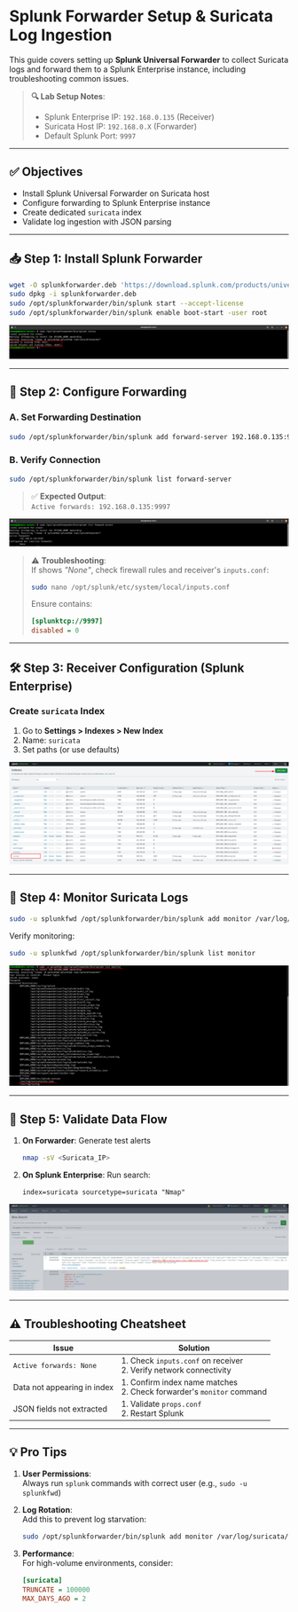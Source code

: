 # Splunk Forwarder Setup & Suricata Log Ingestion

This guide covers setting up **Splunk Universal Forwarder** to collect Suricata logs and forward them to a Splunk Enterprise instance, including troubleshooting common issues.

> **🔍 Lab Setup Notes**:  
> - Splunk Enterprise IP: `192.168.0.135` (Receiver)  
> - Suricata Host IP: `192.168.0.X` (Forwarder)  
> - Default Splunk Port: `9997`

---

## ✅ Objectives

* Install Splunk Universal Forwarder on Suricata host
* Configure forwarding to Splunk Enterprise instance
* Create dedicated `suricata` index
* Validate log ingestion with JSON parsing

---

## 📥 Step 1: Install Splunk Forwarder

```bash
wget -O splunkforwarder.deb 'https://download.splunk.com/products/universalforwarder/releases/9.2.1/linux/splunkforwarder-9.2.1-dd0128b1f8cd-linux-2.6-amd64.deb'
sudo dpkg -i splunkforwarder.deb
sudo /opt/splunkforwarder/bin/splunk start --accept-license
sudo /opt/splunkforwarder/bin/splunk enable boot-start -user root
```

![splunkfwd_install](./ScreenShots/Part_03/splunkfwd_install.png) 

---

## 🔄 Step 2: Configure Forwarding

### A. Set Forwarding Destination
```bash
sudo /opt/splunkforwarder/bin/splunk add forward-server 192.168.0.135:9997
```

### B. Verify Connection
```bash
sudo /opt/splunkforwarder/bin/splunk list forward-server
```
> ✅ **Expected Output**:  
> `Active forwards: 192.168.0.135:9997`

![forward_server](./ScreenShots/Part_03/forward_server.png) 

> ⚠️ **Troubleshooting**:  
> If shows *"None"*, check firewall rules and receiver's `inputs.conf`:
> ```bash
> sudo nano /opt/splunk/etc/system/local/inputs.conf
> ```
> Ensure contains:
> ```ini
> [splunktcp://9997]
> disabled = 0
> ```
---

## 🛠️ Step 3: Receiver Configuration (Splunk Enterprise)

### Create `suricata` Index
1. Go to **Settings > Indexes > New Index**
2. Name: `suricata`
3. Set paths (or use defaults)

![index_creation](./ScreenShots/Part_03/index_creation.png) 

---

## 📂 Step 4: Monitor Suricata Logs

```bash
sudo -u splunkfwd /opt/splunkforwarder/bin/splunk add monitor /var/log/suricata/eve.json -index suricata -sourcetype suricata
```

Verify monitoring:
```bash
sudo -u splunkfwd /opt/splunkforwarder/bin/splunk list monitor
```

![list_monitor](./ScreenShots/Part_03/list_monitor.png) 

---

## 🧪 Step 5: Validate Data Flow

1. **On Forwarder**: Generate test alerts
   ```bash
   nmap -sV <Suricata_IP>
   ```

2. **On Splunk Enterprise**: Run search:
   ```spl
   index=suricata sourcetype=suricata "Nmap"
   ```

![ingested_alert](./ScreenShots/Part_03/ingested_alert.png) 


---

## ⚠️ Troubleshooting Cheatsheet

| Issue | Solution |
|-------|----------|
| `Active forwards: None` | 1. Check `inputs.conf` on receiver<br>2. Verify network connectivity |
| Data not appearing in index | 1. Confirm index name matches<br>2. Check forwarder's `monitor` command |
| JSON fields not extracted | 1. Validate `props.conf`<br>2. Restart Splunk |

---

## 💡 Pro Tips

1. **User Permissions**:  
   Always run `splunk` commands with correct user (e.g., `sudo -u splunkfwd`)

2. **Log Rotation**:  
   Add this to prevent log starvation:
   ```bash
   sudo /opt/splunkforwarder/bin/splunk add monitor /var/log/suricata/eve.json -index suricata -sourcetype suricata -follow-tail 1
   ```

3. **Performance**:  
   For high-volume environments, consider:
   ```ini
   [suricata]
   TRUNCATE = 100000
   MAX_DAYS_AGO = 2
   ```

